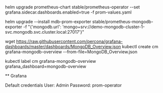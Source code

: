 
helm upgrade prometheus-chart stable/prometheus-operator --set grafana.sidecar.dashboards.enabled=true -f prom-values.yaml 


helm upgrade --install mdb-prom-exporter stable/prometheus-mongodb-exporter -f "{'mongodb.url': 'mongo+srv://demo-mongodb-cluster-1-svc.mongodb.svc.cluster.local:27017'}"


wget https://raw.githubusercontent.com/percona/grafana-dashboards/master/dashboards/MongoDB_Overview.json
kubectl create cm grafana-mongodb-overview --from-file=MongoDB_Overview.json

kubectl label cm grafana-mongodb-overview grafana_dashboard=mongodb-overview

** Grafana

Default credentials
User: Admin Password: prom-operator
